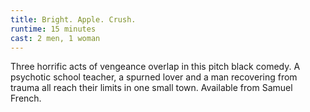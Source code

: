 ```yaml
---
title: Bright. Apple. Crush.
runtime: 15 minutes
cast: 2 men, 1 woman
---
```

Three horrific acts of vengeance overlap in this pitch black comedy. A psychotic school teacher, a spurned lover and a man recovering from trauma all reach their limits in one small town. Available from Samuel French.
